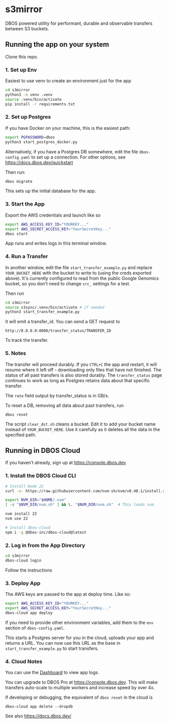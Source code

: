 # s3mirror

DBOS powered utility for performant, durable and observable transfers between S3 buckets.

## Running the app on your system

Clone this repo.

### 1. Set up Env
Easiest to use venv to create an environment just for the app
```bash
cd s3mirror
python3 -m venv .venv
source .venv/bin/activate
pip install -r requirements.txt
```

### 2. Set up Postgres
If you have Docker on your machine, this is the easiest path:
```bash
export PGPASSWORD=dbos
python3 start_postgres_docker.py
```
Alternatively, if you have a Postgres DB somewhere, edit the file `dbos-config.yaml` to set up a connection. For other options, see https://docs.dbos.dev/quickstart

Then run:
```bash
dbos migrate
```
This sets up the initial database for the app.

### 3. Start the App
Export the AWS credentials and launch like so

```bash
export AWS_ACCESS_KEY_ID="YOURKEY..."
export AWS_SECRET_ACCESS_KEY="YourSecretKey..."
dbos start
```
App runs and writes logs in this terminal window.


### 4. Run a Transfer
In another window, edit the file `start_transfer_example.py` and replace `YOUR_BUCKET_HERE` with the bucket to write to (using the creds exported above). It's currently configured to read from the public Google Genomics bucket, so you don't need to change `src_` settings for a test. 

Then run
```bash
cd s3mirror
source s3sync/.venv/bin/activate # if needed
python3 start_transfer_example.py
```
It will emit a transfer_id. You can send a GET request to 
```
http://0.0.0.0:8000/transfer_status/TRANSFER_ID
```
To track the transfer.

### 5. Notes
The transfer will proceed durably. If you `CTRL+C` the app and restart, it will resume where it left off - downloading only files that have not finished. The status of all past transfers is also stored durably. The `transfer_status` page continues to work as long as Postgres retains data about that specific transfer.

The `rate` field output by transfer_status is in GB/s. 

To reset a DB, removing all data about past transfers, run
```
dbos reset
```

The script `clear_dst.sh` cleans a bucket. Edit it to add your bucket name instead of `YOUR_BUCKET_HERE`. Use it carefully as it deletes all the data in the specified path.

## Running in DBOS Cloud

If you haven't already, sign up at https://console.dbos.dev

### 1. Install the DBOS Cloud CLI

```bash
# Install Node 22
curl -o- https://raw.githubusercontent.com/nvm-sh/nvm/v0.40.1/install.sh | bash

export NVM_DIR="$HOME/.nvm"
[ -s "$NVM_DIR/nvm.sh" ] && \. "$NVM_DIR/nvm.sh"  # This loads nvm

nvm install 22
nvm use 22

# Install dbos-cloud
npm i -g @dbos-inc/dbos-cloud@latest
```

### 2. Log in from the App Directory

```bash
cd s3mirror
dbos-cloud login
```
Follow the instructions

### 3. Deploy App

The AWS keys are passed to the app at deploy time. Like so:

```bash
export AWS_ACCESS_KEY_ID="YOURKEY..."
export AWS_SECRET_ACCESS_KEY="YourSecretKey..."
dbos-cloud app deploy
```
If you need to provide other environment variables, add them to the `env` section of `dbos-config.yaml`. 

This starts a Postgres server for you in the cloud, uploads your app and returns a URL. You can now use this URL as the base in `start_transfer_example.py` to start transfers.

### 4. Cloud Notes

You can use the [Dashboard](https://docs.dbos.dev/cloud-tutorials/monitoring-dashboard) to view app logs. 

You can upgrade to DBOS Pro at https://console.dbos.dev. This will make transfers auto-scale to multiple workers and increase speed by over 4x. 

If developing or debugging, the equivalent of `dbos reset` in the cloud is 
```
dbos-cloud app delete --dropdb
```

See also https://docs.dbos.dev/
